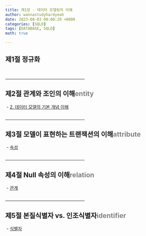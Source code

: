 ```yaml
---
title: 제1장 - 데이터 모델링의 이해
author: wannastudyhardyeah
date: 2023-08-03 00:00:20 +0800
categories: [SQLD]
tags: [DATABASE, SQLD]
math: true

---
```

<h2>제1절 정규화</h2>



<br>
<hr width="50%">
<h2>제2절 관계와 조인의 이해<span style="color: #808080;">entity</span></h2>

&nbsp;- <a href="https://wannastudyhardyeah.github.io/posts/01-Data_Modeling-1-Data_Modeling-02-elementary-concept-data-model/" target="blank">2. 데이터 모델의 기본 개념 이해</a><br>
<br>
<hr width="50%">
<h2>제3절 모델이 표현하는 트랜잭션의 이해<span style="color: #808080;">attribute</span></h2>
&nbsp;- <a href="https://wannastudyhardyeah.github.io/posts/01-Data_Modeling-3-Attributes-01/" target="blank">속성</a><br>
<br>
<hr width="50%">
<h2>제4절 Null 속성의 이해<span style="color: #808080;">relation</span></h2>
&nbsp;- <a href="https://wannastudyhardyeah.github.io/posts/01-Data_Modeling-4-Relationship-01/" target="blank">관계</a><br>
<br>
<hr width="50%">
<h2>제5절 본질식별자 vs. 인조식별자<span style="color: #808080;">identifier</span></h2>
&nbsp;- <a href="https://wannastudyhardyeah.github.io/posts/01-Data_Modeling-5-Identifier-01/" target="blank">식별자</a><br>
